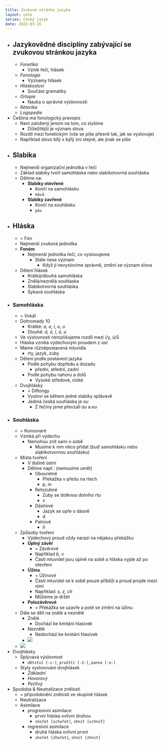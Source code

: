 ```yaml
---
title: Zvuková stránka jazyka
layout: note
series: Český jazyk
date: 2022-03-16
---
```


- ## Jazykovědné disciplíny zabývající se zvukovou stránkou jazyka
	- *Fonetika*
		- Vznik řeči, hlásek
	- *Fonologie*
		- Významy hlásek
	- *Hláskosloví*
		- Součást gramatiky
	- *Ortopie*
		- Nauka o správné výslovnosti
	- *Rétorika*
	- *Logopedie*
- Čeština má fonologický pravopis
	-   Není založený jenom na tom, co slyšíme
		-   Důležitější je význam slova
	-   Rozdíl mezi fonetickým (vše se píše přesně tak, jak se vyslovuje)
	-   Například slovo bílý x býlý zní stejně, ale jinak se píše
- ## Slabika
	- Nejmenší organizační jednotka v řeči
	- Základ slabiky tvoří samohláska nebo slabikotvorná souhláska
	- Dělíme na:
		- **Slabiky otevřené**
			- Končí na samohlásku
			- `mává`
		- **Slabiky zavřené**
			- Končí na souhlásku
			- `páv`
- ## Hláska
	- = Fón
	- Nejmenší zvuková jednotka
	- **Foném**
		- Nejmenší jednotka řeči, co vyslovujeme
			- Stále nese význam
				- Když jí nevyslovíme správně, změní se význam slova
	- Dělení hlásek
		- Krátká/dlouhá samohláska
		- Znělá/neznělá souhlaska
		- Slabikotvorná souhláska
		- Sykavá souhláska
- ### Samohláska
	- = Vokál
	- Dohromady 10
		- Krátké: *a, e, i, o, u*
		- Dlouhé: *á, é, í, ó, ú*
	- Ve výslovnosti nerozlišujeme rozdíl mezi i/y, ú/ů
	- Hláska vzniká výdechovým proudem z úst
	- Máme různěpostavená mluvidla
		- rty, jazyk, zuby
	- Dělení podle postavení jazyka
		- Podle pohybu dopředu a dozadu
			- přední, střední, zadní
		- Podle pohybu nahoru a dolů
			- Vysoké středové, nízké
	- Dvojhlásky
		- = Diftongy
		- Vysloví se během jedné slabiky splávavě
		- Jediná česká souhláska je *ou*
			- Z řečiny jsme převzali *au* a *eu*
- ### Souhláska
	- = Konsonant
	- Vzniká při výdechu
		- Nemohou znít sami o sobě
			- Musíme k nim něco přidat (buď samohlásku nebo slabikotvornou souhlásku)
	- Místa tvoření
		- V dutině ústní
		- Dělíme např.: (nemusíme umět)
			- Obouretné
				- Překážka v předu na rtech
				- p, m
			- Retozubné
				- Zuby se dotknou dolního rtu
				- v
			- Dásňové
				- Jazyk se opře o dásně
				- d
			- Patrové
				- ň
	- Způsoby tvoření
		- Výdechový proud vždy narazí na nějakou překážku
		- **Úplný závěr**
			- = Závěrové
			- Například *b, v*
			- Části mluvidel jsou úplně na sobě a hláska vyjde až po otevření
		- **Úžina**
			- = Úžinové
			- Části mluvidel se k sobě pouze přiblíži a proud projde mezi nimi
			- Například: *s, z, ch*
			- Můžeme je držet
		- **Polozávěrové**
			- = Překážka se uzavře a poté se změní na úžinu
	- Dále se dělí na znělé a neznělé
		- Znělé
			- Dochází ke kmitání hlasivek
		- Neznělé
			- Nedochází ke kmitání hlasivek
		- ![](https://firebasestorage.googleapis.com/v0/b/firescript-577a2.appspot.com/o/imgs%2Fapp%2FVitecek%2FmvU6bn3Amx.png?alt=media&token=ef16e69a-efb3-4964-a1a2-d1c9c53ca52a)
	- ![](http://www.dousek.wz.cz/schoolRecord/schoolYears/fifth/subjects/czechGrammar/pictures/vokalicky_trojuhelnik.jpg)
- Dvojhlásky
	-  Splývavá výslovnost
		-  `dětství [-c-]`, `pražští [-š-]`, `panna [-n-]`
	- Styly vyslovování dvojhlásek
		-  *Základní*
		-  *Hovorový*
		-  *Pečlivý*
-  Spodoba & Neutralizace znělosti
	-  = připodobnění znělosti ve skupině hlásek
	-  Neutralizace
	-  Asimilace
		-  progresivní asimilace
			-  první hláska ovlivní druhou
			- `shořet [schořet]`, `shnít [schníť]`
		- regresivní asimilace
			-  druhá hláska ovlivní první
			-  `shořet [zhořet]`, `shnít [zhnít]`
